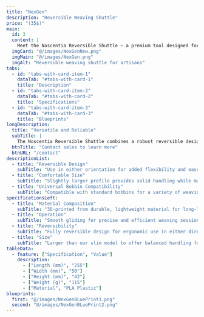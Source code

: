 ```yaml
---
title: "NexGen"
description: "Reversible Weaving Shuttle"
price: "(35$)"
main:
  id: 3
  content: |
    Meet the Noscentia Reversible Shuttle – a premium tool designed for smooth and precise weaving. Its reversible design provides flexibility for artisans, and while slightly larger than our slim model, it ensures excellent control and quality.
  imgCard: "@/images/NexGenNew.png"
  imgMain: "@/images/NexGen.png"
  imgAlt: "Reversible weaving shuttle for artisans"
tabs:
  - id: "tabs-with-card-item-1"
    dataTab: "#tabs-with-card-1"
    title: "Description"
  - id: "tabs-with-card-item-2"
    dataTab: "#tabs-with-card-2"
    title: "Specifications"
  - id: "tabs-with-card-item-3"
    dataTab: "#tabs-with-card-3"
    title: "Blueprints"
longDescription:
  title: "Versatile and Reliable"
  subTitle: |
    The Noscentia Reversible Shuttle combines a robust reversible design with smooth operation, offering precision and comfort for artisans. Slightly larger than our slim model, it is perfect for projects requiring flexible handling and durability.
  btnTitle: "Contact sales to learn more"
  btnURL: "/contact"
descriptionList:
  - title: "Reversible Design"
    subTitle: "Use in either orientation for added flexibility and ease of handling."
  - title: "Comfortable Size"
    subTitle: "Slightly larger profile provides solid handling while maintaining smooth operation."
  - title: "Universal Bobbin Compatibility"
    subTitle: "Compatible with standard bobbins for a variety of weaving projects."
specificationsLeft:
  - title: "Material Composition"
    subTitle: "3D-printed from durable, lightweight material for long-lasting use."
  - title: "Operation"
    subTitle: "Smooth gliding for precise and efficient weaving sessions."
  - title: "Reversibility"
    subTitle: "Fully reversible design for ergonomic use in either direction."
  - title: "Size"
    subTitle: "Larger than our slim model to offer balanced handling for different weaving styles."
tableData:
  - feature: ["Specification", "Value"]
    description:
      - ["Length (mm)", "255"]
      - ["Width (mm)", "50"]
      - ["Height (mm)", "42"]
      - ["Weight (g)", "115"]
      - ["Material", "PLA Plastic"]
blueprints:
  first: "@/images/NexGenBLuePrint1.png"
  second: "@/images/NexGenBLuePrint2.png"  
---
```

